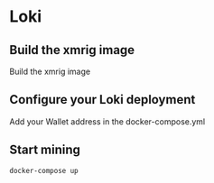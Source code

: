 # Loki

## Build the xmrig image

Build the xmrig image

## Configure your Loki deployment

Add your Wallet address in the docker-compose.yml

## Start mining

```bash
docker-compose up
```
